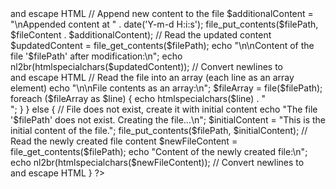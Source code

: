 <?php
// Group6_panisfloramie_ex3.php

// Define the file path
$filePath = 'example.txt';

// Check if the file exists
if (file_exists($filePath)) {
    // Read the entire file content into a string
    $fileContent = file_get_contents($filePath);

    // Display the file content
    echo "Content of the file '$filePath' before modification:\n";
    echo nl2br(htmlspecialchars($fileContent)); // Convert newlines to <br> and escape HTML

    // Append new content to the file
    $additionalContent = "\nAppended content at " . date('Y-m-d H:i:s');
    file_put_contents($filePath, $fileContent . $additionalContent);

    // Read the updated content
    $updatedContent = file_get_contents($filePath);
    echo "\n\nContent of the file '$filePath' after modification:\n";
    echo nl2br(htmlspecialchars($updatedContent)); // Convert newlines to <br> and escape HTML

    // Read the file into an array (each line as an array element)
    echo "\n\nFile contents as an array:\n";
    $fileArray = file($filePath);
    foreach ($fileArray as $line) {
        echo htmlspecialchars($line) . "<br>";
    }
} else {
    // File does not exist, create it with initial content
    echo "The file '$filePath' does not exist. Creating the file...\n";

    $initialContent = "This is the initial content of the file.";
    file_put_contents($filePath, $initialContent);

    // Read the newly created file content
    $newFileContent = file_get_contents($filePath);
    echo "Content of the newly created file:\n";
    echo nl2br(htmlspecialchars($newFileContent)); // Convert newlines to <br> and escape HTML
}
?>
